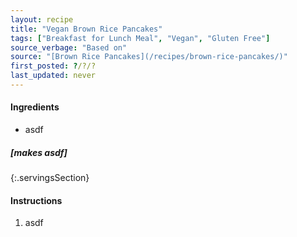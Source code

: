 ```yaml
---
layout: recipe
title: "Vegan Brown Rice Pancakes"
tags: ["Breakfast for Lunch Meal", "Vegan", "Gluten Free"]
source_verbage: "Based on"
source: "[Brown Rice Pancakes](/recipes/brown-rice-pancakes/)" 
first_posted: ?/?/?
last_updated: never
---
```


#### Ingredients
- asdf

##### [makes asdf]
{:.servingsSection}

#### Instructions
1. asdf